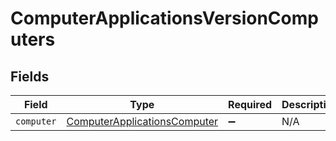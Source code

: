 # ComputerApplicationsVersionComputers


## Fields

| Field                                                                               | Type                                                                                | Required                                                                            | Description                                                                         |
| ----------------------------------------------------------------------------------- | ----------------------------------------------------------------------------------- | ----------------------------------------------------------------------------------- | ----------------------------------------------------------------------------------- |
| `computer`                                                                          | [ComputerApplicationsComputer](../../models/shared/computerapplicationscomputer.md) | :heavy_minus_sign:                                                                  | N/A                                                                                 |